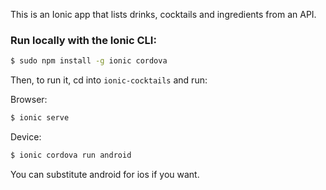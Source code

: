 This is an Ionic app that lists drinks, cocktails and ingredients from an API.

### Run locally with the Ionic CLI:

```bash
$ sudo npm install -g ionic cordova
```

Then, to run it, cd into `ionic-cocktails` and run:

Browser:

```bash
$ ionic serve
```

Device:

```bash
$ ionic cordova run android
```

You can substitute android for ios if you want.
